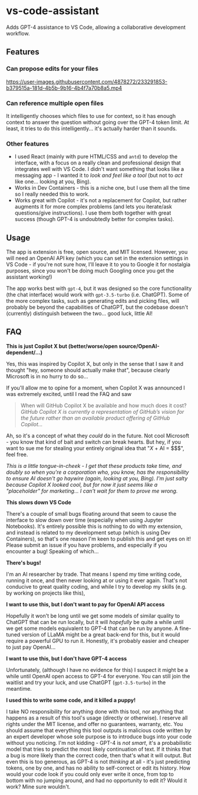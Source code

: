 # vs-code-assistant
Adds GPT-4 assistance to VS Code, allowing a collaborative development workflow.

## Features

### Can propose edits for your files

https://user-images.githubusercontent.com/4878272/233291853-b379515a-181d-4b5b-9b16-4b4f7a70b8a5.mp4

### Can reference multiple open files
It intelligently chooses which files to use for context, so it has enough context to answer the question without going over the GPT-4 token limit. At least, it tries to do this intelligently... it's actually harder than it sounds.


### Other features
 - I used React (mainly with pure HTML/CSS and `antd`) to develop the interface, with a focus on a really clean and professional design that integrates well with VS Code. I didn't want something that looks like a messaging app - I wanted it to _look and feel like a tool_ (but not to _act_ like one... looking at you, Bing).
 - Works in Dev Containers - this is a niche one, but I use them all the time so I really needed this to work.
 - Works great with Copilot - it's not a replacement for Copilot, but rather augments it for more complex problems (and lets you iterate/ask questions/give instructions). I use them both together with great success (though GPT-4 is undoubtedly better for complex tasks).

## Usage
The app is extension is free, open source, and MIT licensed. However, you will need an OpenAI API key (which you can set in the extension settings in VS Code - if you're not sure how, I'll leave it to you to Google it for nostalgia purposes, since you won't be doing much Googling once you get the assistant working!)

The app works best with `gpt-4`, but it was designed so the core functionality (the chat interface) would work with `gpt-3.5-turbo` (i.e. ChatGPT). Some of the more complex tasks, such as generating edits and picking files, will probably be beyond the capabilities of ChatGPT, but the codebase doesn't (currently) distinguish between the two... good luck, little AI!

## FAQ
**This is just Copilot X but (better/worse/open source/OpenAI-dependent/...)**

Yes, this was inspired by Copilot X, but only in the sense that I saw it and thought "hey, someone should actually make that", because clearly Microsoft is in no hurry to do so...

If you'll allow me to opine for a moment, when Copilot X was announced I was extremely excited, until I read the FAQ and saw

> When will GitHub Copilot X be available and how much does it cost?
>_GitHub Copilot X is currently a representation of GitHub’s vision for the future rather than an available product offering of GitHub Copilot..._

Ah, so it's a concept of what they _could_ do in the future. Not cool Microsoft - you know that kind of bait and switch can break hearts. But hey, if you want to sue me for stealing your entirely original idea that "_X_ + AI = $$$", feel free.

_This is a little tongue-in-cheek - I get that these products take time, and doubly so when you're a corporation who, you know, has the responsibility to ensure AI doesn't go haywire (again, looking at you, Bing). I'm just salty because Copilot X looked cool, but for now it just seems like a "placeholder" for marketing... I can't wait for them to prove me wrong._

**This slows down VS Code**

There's a couple of small bugs floating around that seem to cause the interface to slow down over time (especially when using Jupyter Notebooks). It's entirely possible this is nothing to do with my extension, and instead is related to my development setup (which is using Dev Containers), so that's one reason I'm keen to publish this and get eyes on it! Please submit an issue if you have problems, and especially if you encounter a bug! Speaking of which...

**There's bugs!**

I'm an AI researcher by trade. That means I spend my time writing code, running it once, and then never looking at or using it ever again. That's not conducive to great quality coding, and while I try to develop my skills (e.g. by working on projects like this), 

**I want to use this, but I don't want to pay for OpenAI API access**

Hopefully it won't be long until we get some models of similar quality to ChatGPT that can be run locally, but it will _hopefully_ be quite a while until we get some models equivalent to GPT-4 that can be run by anyone. A fine-tuned version of LLaMA might be a great back-end for this, but it would require a powerful GPU to run it. Honestly, it's probably easier and cheaper to just pay OpenAI...

**I want to use this, but I don't have GPT-4 access**

Unfortunately, (although I have no evidence for this) I suspect it might be a while until OpenAI open access to GPT-4 for everyone. You can still join the waitlist and try your luck, and use ChatGPT (`gpt-3.5-turbo`) in the meantime.

**I used this to write some code, and it killed a puppy!**

I take NO responsibility for anything done with this tool, nor anything that happens as a result of this tool's usage (directly or otherwise). I reserve all rights under the MIT license, and offer no guarantees, warranty, etc. You should assume that everything this tool outputs is malicious code written by an expert developer whose sole purpose is to introduce bugs into your code without you noticing. I'm not kidding - GPT-4 is _not smart_, it's a probabilistic model that tries to predict the most likely continuation of text. If it thinks that a bug is more likely than the correct code, then that's what it will output. But even this is too generous, as GPT-4 is not _thinking_ at all - it's just predicting tokens, one by one, and has no ability to self-correct or edit its history. How would your code look if you could only ever write it once, from top to bottom with no jumping around, and had no opportunity to edit it? Would it work? Mine sure wouldn't.
